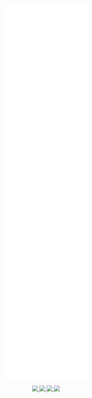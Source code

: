 <p align="center">
  <a href="https://github.com/lowlighter/metrics">
    <img src="./metrics.svg">
  </a>
</p>

<p align="center">
  <a href="https://twitter.com/raklaptudirm">
    <img src="https://img.shields.io/badge/twitter-1DA1F2?&style=for-the-badge&logo=twitter&logoColor=white">
  </a>
  <a href="https://stackoverflow.com/users/story/14553594">
    <img src="https://img.shields.io/badge/stack%20overflow-F58025?&style=for-the-badge&logo=stack%20overflow&logoColor=white">
  </a>
  <a href="https://raklaptudirm.medium.com/">
    <img src="https://img.shields.io/badge/medium-000000?&style=for-the-badge&logo=medium&logoColor=white">
  </a>
  <a href="https://www.linkedin.com/in/laptudirm/">
    <img src="https://img.shields.io/badge/linkedin-0A66C2?&style=for-the-badge&logo=linkedin&logoColor=white">
  </a>
</p>
